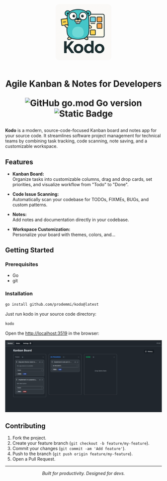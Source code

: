 <div align="center">
    <img src="./assets/logo.webp" width="180" style="border-radius: 12px" />
</div>

<br/>

<h1 align="center">
Agile Kanban & Notes for Developers

![GitHub go.mod Go version](https://img.shields.io/github/go-mod/go-version/prodemmi/kodo)
![Static Badge](https://img.shields.io/badge/Go-go.dev-%230e90e8?link=https%3A%2F%2Fpkg.go.dev%2Fgithub.com%2Fprodemmi%2Fkodo)
</h1>

**Kodo** is a modern, source-code-focused Kanban board and notes app for your source code. It streamlines software project management for technical teams by combining task tracking, code scanning, note saving, and a customizable workspace.

## Features

- **Kanban Board:**  
  Organize tasks into customizable columns, drag and drop cards, set priorities, and visualize workflow from "Todo" to "Done".

- **Code Issue Scanning:**  
  Automatically scan your codebase for TODOs, FIXMEs, BUGs, and custom patterns.

- **Notes:**  
  Add notes and documentation directly in your codebase.

- **Workspace Customization:**  
  Personalize your board with themes, colors, and...

## Getting Started

### Prerequisites
- Go
- git

### Installation
```bash
go install github.com/prodemmi/kodo@latest
```
Just run kodo in your source code directory:
```bash
kodo
```

Open the [http://localhost:3519](http://localhost:3519) in the browser:

<div align="center">
    <img src="./assets/screenshot.png" />
</div>

## Contributing

1. Fork the project.
2. Create your feature branch (`git checkout -b feature/my-feature`).
3. Commit your changes (`git commit -am 'Add feature'`).
4. Push to the branch (`git push origin feature/my-feature`).
5. Open a Pull Request.

---

<p align="center">
  <i>Built for productivity. Designed for devs.</i>
</p>